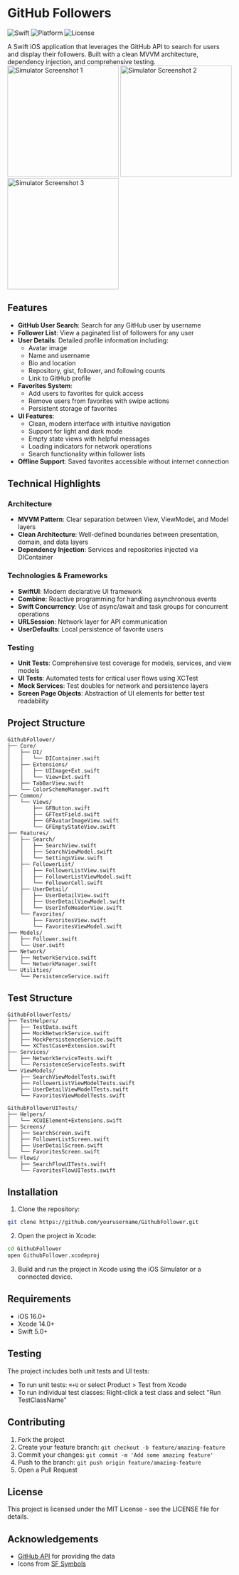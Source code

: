 # GitHub Followers

![Swift](https://img.shields.io/badge/Swift-5.0-orange.svg)
![Platform](https://img.shields.io/badge/Platform-iOS-blue.svg)
![License](https://img.shields.io/badge/License-MIT-green.svg)

A Swift iOS application that leverages the GitHub API to search for users and display their followers. Built with a clean MVVM architecture, dependency injection, and comprehensive testing.
<img src="https://github.com/user-attachments/assets/9551418c-df8b-47d3-b1eb-446f25bffec0" width="250" alt="Simulator Screenshot 1">
<img src="https://github.com/user-attachments/assets/36752a09-1646-4e5b-9671-357a7865449a" width="250" alt="Simulator Screenshot 2">
<img src="https://github.com/user-attachments/assets/ddc0eac6-95ae-4ad2-a74b-0d9d8d26ff86" width="250" alt="Simulator Screenshot 3">
## Features

- **GitHub User Search**: Search for any GitHub user by username
- **Follower List**: View a paginated list of followers for any user
- **User Details**: Detailed profile information including:
  - Avatar image
  - Name and username
  - Bio and location
  - Repository, gist, follower, and following counts
  - Link to GitHub profile
- **Favorites System**: 
  - Add users to favorites for quick access
  - Remove users from favorites with swipe actions
  - Persistent storage of favorites
- **UI Features**:
  - Clean, modern interface with intuitive navigation
  - Support for light and dark mode
  - Empty state views with helpful messages
  - Loading indicators for network operations
  - Search functionality within follower lists
- **Offline Support**: Saved favorites accessible without internet connection

## Technical Highlights

### Architecture
- **MVVM Pattern**: Clear separation between View, ViewModel, and Model layers
- **Clean Architecture**: Well-defined boundaries between presentation, domain, and data layers
- **Dependency Injection**: Services and repositories injected via DIContainer

### Technologies & Frameworks
- **SwiftUI**: Modern declarative UI framework
- **Combine**: Reactive programming for handling asynchronous events
- **Swift Concurrency**: Use of async/await and task groups for concurrent operations
- **URLSession**: Network layer for API communication
- **UserDefaults**: Local persistence of favorite users

### Testing
- **Unit Tests**: Comprehensive test coverage for models, services, and view models
- **UI Tests**: Automated tests for critical user flows using XCTest
- **Mock Services**: Test doubles for network and persistence layers
- **Screen Page Objects**: Abstraction of UI elements for better test readability

## Project Structure

```
GithubFollower/
├── Core/
│   ├── DI/
│   │   └── DIContainer.swift
│   ├── Extensions/
│   │   ├── UIImage+Ext.swift
│   │   └── View+Ext.swift
│   ├── TabBarView.swift
│   └── ColorSchemeManager.swift
├── Common/
│   └── Views/
│       ├── GFButton.swift
│       ├── GFTextField.swift
│       ├── GFAvatarImageView.swift
│       └── GFEmptyStateView.swift
├── Features/
│   ├── Search/
│   │   ├── SearchView.swift
│   │   ├── SearchViewModel.swift
│   │   └── SettingsView.swift
│   ├── FollowerList/
│   │   ├── FollowerListView.swift
│   │   ├── FollowerListViewModel.swift
│   │   └── FollowerCell.swift
│   ├── UserDetail/
│   │   ├── UserDetailView.swift
│   │   ├── UserDetailViewModel.swift
│   │   └── UserInfoHeaderView.swift
│   └── Favorites/
│       ├── FavoritesView.swift
│       └── FavoritesViewModel.swift
├── Models/
│   ├── Follower.swift
│   └── User.swift
├── Network/
│   ├── NetworkService.swift
│   └── NetworkManager.swift
└── Utilities/
    └── PersistenceService.swift
```

## Test Structure

```
GithubFollowerTests/
├── TestHelpers/
│   ├── TestData.swift
│   ├── MockNetworkService.swift
│   ├── MockPersistenceService.swift
│   └── XCTestCase+Extension.swift
├── Services/
│   ├── NetworkServiceTests.swift
│   └── PersistenceServiceTests.swift
└── ViewModels/
    ├── SearchViewModelTests.swift
    ├── FollowerListViewModelTests.swift
    ├── UserDetailViewModelTests.swift
    └── FavoritesViewModelTests.swift

GithubFollowerUITests/
├── Helpers/
│   └── XCUIElement+Extensions.swift
├── Screens/
│   ├── SearchScreen.swift
│   ├── FollowerListScreen.swift
│   ├── UserDetailScreen.swift
│   └── FavoritesScreen.swift
└── Flows/
    ├── SearchFlowUITests.swift
    └── FavoritesFlowUITests.swift
```

## Installation

1. Clone the repository:
```bash
git clone https://github.com/yourusername/GithubFollower.git
```

2. Open the project in Xcode:
```bash
cd GithubFollower
open GithubFollower.xcodeproj
```

3. Build and run the project in Xcode using the iOS Simulator or a connected device.

## Requirements

- iOS 16.0+
- Xcode 14.0+
- Swift 5.0+

## Testing

The project includes both unit tests and UI tests:

- To run unit tests: `⌘+U` or select Product > Test from Xcode
- To run individual test classes: Right-click a test class and select "Run TestClassName"

## Contributing

1. Fork the project
2. Create your feature branch: `git checkout -b feature/amazing-feature`
3. Commit your changes: `git commit -m 'Add some amazing feature'`
4. Push to the branch: `git push origin feature/amazing-feature`
5. Open a Pull Request

## License

This project is licensed under the MIT License - see the LICENSE file for details.

## Acknowledgements

- [GitHub API](https://docs.github.com/en/rest) for providing the data
- Icons from [SF Symbols](https://developer.apple.com/sf-symbols/)
